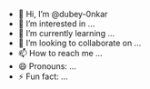 - 👋 Hi, I’m @dubey-0nkar
- 👀 I’m interested in ...
- 🌱 I’m currently learning ...
- 💞️ I’m looking to collaborate on ...
- 📫 How to reach me ...
- 😄 Pronouns: ...
- ⚡ Fun fact: ...

<!---
dubey-0nkar/dubey-0nkar is a ✨ special ✨ repository because its `README.md` (this file) appears on your GitHub profile.
You can click the Preview link to take a look at your changes.
--->
